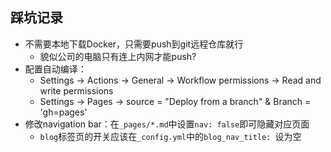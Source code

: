 ## 踩坑记录

* 不需要本地下载Docker，只需要push到git远程仓库就行
    - 貌似公司的电脑只有连上内网才能push?
* 配置自动编译：
    - Settings -> Actions -> General -> Workflow permissions -> Read and write permissions
    - Settings -> Pages -> source = "Deploy from a branch" & Branch = 'gh=pages'
* 修改navigation bar：在`_pages/*.md`中设置`nav: false`即可隐藏对应页面
    - `blog`标签页的开关应该在`_config.yml`中的`blog_nav_title: `设为空

